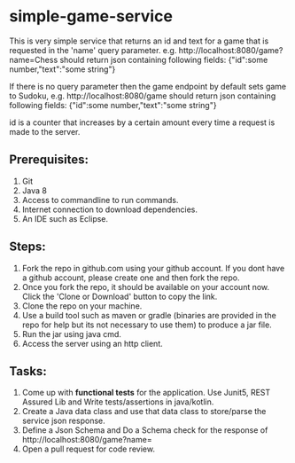 # simple-game-service

This is very simple service that returns an id and text for a game that is requested in the 'name' query parameter.
e.g. http://localhost:8080/game?name=Chess should return json containing following fields:
{"id":some number,"text":"some string"}

If there is no query parameter then the game endpoint by default sets game to Sudoku, e.g.  http://localhost:8080/game should return json containing following fields:
{"id":some number,"text":"some string"}

id is a counter that increases by a certain amount every time a request is made to the server.

## Prerequisites:
1. Git
2. Java 8
3. Access to commandline to run commands.
4. Internet connection to download dependencies.
5. An IDE such as Eclipse.

## Steps:
1. Fork the repo in github.com using your github account. If you dont have a github account, please create one and then fork the repo.
2. Once you fork the repo, it should be available on your account now. Click the 'Clone or Download' button to copy the link.
3. Clone the repo on your machine. 
4. Use a build tool such as maven or gradle (binaries are provided in the repo for help but its not necessary to use them) to produce a jar file.
5. Run the jar using java cmd.
6. Access the server using an http client.

## Tasks:
1. Come up with **functional tests** for the application. Use Junit5, REST Assured Lib and Write tests/assertions in java/kotlin.
2. Create a Java data class and use that data class to store/parse the service json response.
3. Define a Json Schema and Do a Schema check for the response of http://localhost:8080/game?name=
3. Open a pull request for code review.
